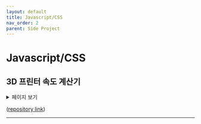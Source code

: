 ```yaml
---
layout: default
title: Javascript/CSS
nav_order: 2
parent: Side Project
---
```


# Javascript/CSS

## 3D 프린터 속도 계산기


<details>
<summary>페이지 보기</summary>
<iframe width="100%" height="680" src="https://gitforyoung.github.io/mechanical-calculator/index.html" frameborder="0"></iframe>
</details>


([repository link](https://github.com/gitforyoung/mechanical-calculator))

---
